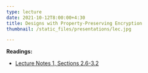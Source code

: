 ```yaml
---
type: lecture
date: 2021-10-12T8:00:00+4:30
title: Designs with Property-Preserving Encryption
thumbnail: /static_files/presentations/lec.jpg

---
```

**Readings:**
- [Lecture Notes 1, Sections 2.6-3.2](http://cs.gmu.edu/~evgenios/teaching/cs600/automata.pdf)
